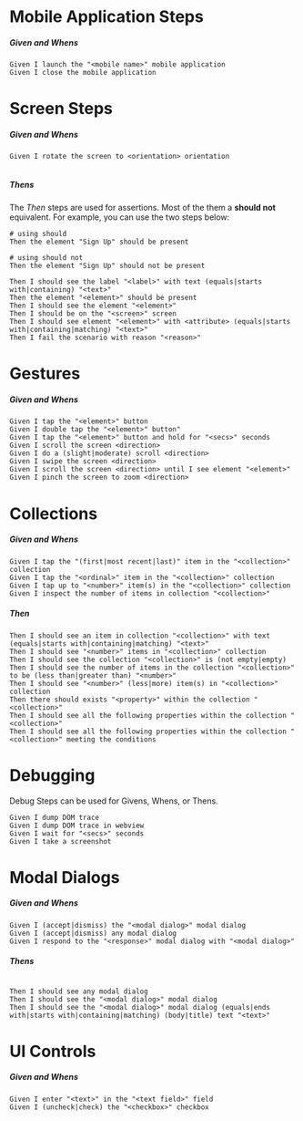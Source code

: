 # Mobile Application Steps


##### Given and Whens
```gherkin
Given I launch the "<mobile name>" mobile application
Given I close the mobile application
```


# Screen Steps

##### Given and Whens

```gherkin
Given I rotate the screen to <orientation> orientation


```

##### Thens

The *Then* steps are used for assertions.  Most of the them a **should not** equivalent.  For example, you can use the two steps below:

```gherkin
# using should
Then the element "Sign Up" should be present

# using should not
Then the element "Sign Up" should not be present
```


```gherkin
Then I should see the label "<label>" with text (equals|starts with|containing) "<text>"
Then the element "<element>" should be present
Then I should see the element "<element>"
Then I should be on the "<screen>" screen
Then I should see element "<element>" with <attribute> (equals|starts with|containing|matching) "<text>"
Then I fail the scenario with reason "<reason>"

```

# Gestures


##### Given and Whens

```gherkin
Given I tap the "<element>" button
Given I double tap the "<element>" button"
Given I tap the "<element>" button and hold for "<secs>" seconds
Given I scroll the screen <direction>
Given I do a (slight|moderate) scroll <direction>
Given I swipe the screen <direction>
Given I scroll the screen <direction> until I see element "<element>"
Given I pinch the screen to zoom <direction>
```


# Collections

##### Given and Whens
```gherkin
Given I tap the "(first|most recent|last)" item in the "<collection>" collection
Given I tap the "<ordinal>" item in the "<collection>" collection
Given I tap up to "<number>" item(s) in the "<collection>" collection
Given I inspect the number of items in collection "<collection>"

```

##### Then


```gherkin
Then I should see an item in collection "<collection>" with text (equals|starts with|containing|matching) "<text>"
Then I should see "<number>" items in "<collection>" collection
Then I should see the collection "<collection>" is (not empty|empty)
Then I should see the number of items in the collection "<collection>" to be (less than|greater than) "<number>"
Then I should see "<number>" (less|more) item(s) in "<collection>" collection
Then there should exists "<property>" within the collection "<collection>"
Then I should see all the following properties within the collection "<collection>"
Then I should see all the following properties within the collection "<collection>" meeting the conditions

```


# Debugging

Debug Steps can be used for Givens, Whens, or Thens.

```gherkin
Given I dump DOM trace
Given I dump DOM trace in webview
Given I wait for "<secs>" seconds
Given I take a screenshot

```


# Modal Dialogs

##### Given and Whens

```gherkin
Given I (accept|dismiss) the "<modal dialog>" modal dialog
Given I (accept|dismiss) any modal dialog
Given I respond to the "<response>" modal dialog with "<modal dialog>"
```

##### Thens

```gherkin

Then I should see any modal dialog
Then I should see the "<modal dialog>" modal dialog
Then I should see the "<modal dialog>" modal dialog (equals|ends with|starts with|containing|matching) (body|title) text "<text>"

```


# UI Controls


##### Given and Whens
```gherkin
Given I enter "<text>" in the "<text field>" field
Given I (uncheck|check) the "<checkbox>" checkbox
```